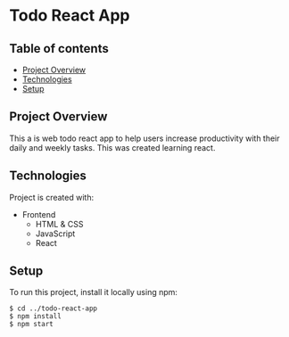 # Todo React App

## Table of contents
* [Project Overview](#project-overview)
* [Technologies](#technologies)
* [Setup](#setup)

## Project Overview
This a is web todo react app to help users increase productivity with their daily and weekly tasks. This was created learning react. 

## Technologies
Project is created with:
* Frontend
  * HTML & CSS
  * JavaScript
  * React


## Setup
To run this project, install it locally using npm:

```
$ cd ../todo-react-app
$ npm install
$ npm start

```